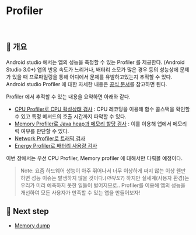 # Profiler

<br>

## 📌 개요

Android studio 에서는 앱의 성능을 측정할 수 있는 Profiler 를 제공한다. (Android Studio 3.0+) 앱의 반응 속도가 느리거나, 배터리 소모가 많은 경우 등의 성능상에 문제가 있을 때 프로파일링을 통해 어디에서 문제를 유발하고있는지 추적할 수 있다. Android studio Profiler 에 대한 자세한 내용은 [공식 문서](https://developer.android.com/studio/profile)를 참고하면 된다.

Profiler 에서 추적할 수 있는 내용을 요약하면 아래와 같다.

- [CPU Profiler로 CPU 활성상태 검사](https://developer.android.com/studio/profile/cpu-profiler.html) : CPU 레코딩을 이용해 함수 콜스택을 확인할 수 있고 특정 메서드의 호출 시간까지 파악할 수 있다.
- [Memory Profiler로 Java heap과 메모리 할당 검사](https://developer.android.com/studio/profile/memory-profiler.html) : 이를 이용해 앱에서 메모리릭 여부를 판단할 수 있다.
- [Network Profiler로 트래픽 검사](https://developer.android.com/studio/profile/network-profiler.html)
- [Energy Profiler로 배터리 사용량 검사](https://developer.android.com/studio/profile/energy-profiler.html)

이번 장에서는 우선 CPU Profiler, Memory profiler 에 대해서만 다뤄볼 예정이다.

> Note: 요즘 하드웨어 성능이 아주 뛰어나서 너무 이상하게 짜지 않는 이상 웬만하면 성능 이슈는 발생하지 않을 것이다.(*아마도?*) 하지만 실세계(사용자 환경)는 우리가 미리 예측하지 못한 일들이 벌어지므로.. Profiler를 이용해 앱의 성능을 개선하여 모든 사용자가 만족할 수 있는 앱을 만들어보자!



## 📌 Next step

- [Memory dump](https://github.com/Knowre-Dev/AndroidDevCurriculum/blob/content/memory_dump/Android/Debugging/Profiler/MemoryDump/MemoryDump.md)

